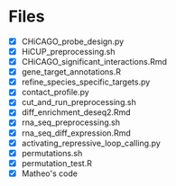 # Files
- [x] CHiCAGO_probe_design.py<br>
- [x] HiCUP_preprocessing.sh<br>
- [x] CHiCAGO_significant_interactions.Rmd  
- [x] gene_target_annotations.R<br>
- [x] refine_species_specific_targets.py<br>
- [x] contact_profile.py<br>
- [x] cut_and_run_preprocessing.sh<br> 
- [x] diff_enrichment_deseq2.Rmd<br>
- [x] rna_seq_preprocessing.sh<br>
- [x] rna_seq_diff_expression.Rmd<br>
- [x] activating_repressive_loop_calling.py<br>
- [x] permutations.sh<br>
- [x] permutation_test.R<br>
- [x] Matheo's code<br>
